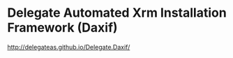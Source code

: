 # Delegate Automated Xrm Installation Framework (Daxif)

http://delegateas.github.io/Delegate.Daxif/